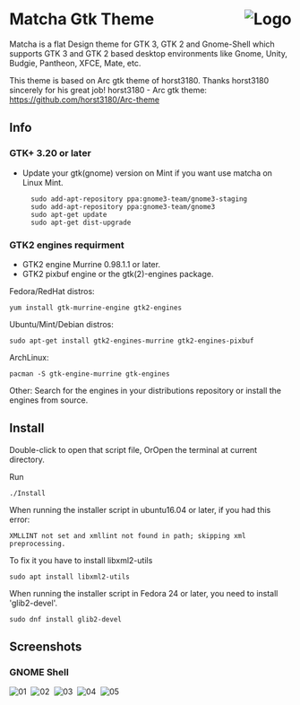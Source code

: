 <img src="https://github.com/vinceliuice/matcha/blob/imgs/logo.png" alt="Logo" align="right" /> Matcha Gtk Theme
======

Matcha is a flat Design theme for GTK 3, GTK 2 and Gnome-Shell which supports GTK 3 and GTK 2 based desktop environments like Gnome, Unity, Budgie, Pantheon, XFCE, Mate, etc.

This theme is based on Arc gtk theme of horst3180. Thanks horst3180 sincerely for his great job! 
horst3180 - Arc gtk theme: https://github.com/horst3180/Arc-theme

## Info

### GTK+ 3.20 or later
- Update your gtk(gnome) version on Mint if you want use matcha on Linux Mint.

        sudo add-apt-repository ppa:gnome3-team/gnome3-staging
        sudo add-apt-repository ppa:gnome3-team/gnome3
        sudo apt-get update
        sudo apt-get dist-upgrade

### GTK2 engines requirment
- GTK2 engine Murrine 0.98.1.1 or later.
- GTK2 pixbuf engine or the gtk(2)-engines package.

Fedora/RedHat distros:

    yum install gtk-murrine-engine gtk2-engines

Ubuntu/Mint/Debian distros:

    sudo apt-get install gtk2-engines-murrine gtk2-engines-pixbuf

ArchLinux:

    pacman -S gtk-engine-murrine gtk-engines

Other:
Search for the engines in your distributions repository or install the engines from source.

## Install

Double-click to open that script file,
OrOpen the terminal at current directory.

Run

    ./Install

When running the installer script in ubuntu16.04 or later, if you had this error:

    XMLLINT not set and xmllint not found in path; skipping xml preprocessing.

To fix it you have to install libxml2-utils

    sudo apt install libxml2-utils

When running the installer script in Fedora 24 or later, you need to install 'glib2-devel'.

    sudo dnf install glib2-devel

## Screenshots

### GNOME Shell
![01](https://github.com/vinceliuice/matcha/blob/imgs/img-01.jpg?raw=true) 
![02](https://github.com/vinceliuice/matcha/blob/imgs/img-02.jpg?raw=true) 
![03](https://github.com/vinceliuice/matcha/blob/imgs/img-03.jpg?raw=true) 
![04](https://github.com/vinceliuice/matcha/blob/imgs/img-04.jpg?raw=true) 
![05](https://github.com/vinceliuice/matcha/blob/imgs/img-05.jpg?raw=true) 

